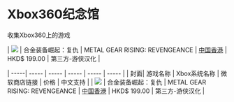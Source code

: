 # Xbox360纪念馆
收集Xbox360上的游戏


| ![](https://download-ssl.xbox.com/content/images/66acd000-77fe-1000-9115-d8024b4e080a/1033/boxartsm.jpg)  | 合金装备崛起：复仇 | METAL GEAR RISING: REVENGEANCE | [中国香港](https://marketplace.xbox.com/zh-HK/Product/METAL-GEAR-RISING-REVENGEANCE/66acd000-77fe-1000-9115-d8024b4e080a) | HKD$ 199.00 | 第三方-游侠汉化 | 

| -----| ----- | ----- | ----- | ----- | ----- | 
| 封面| 游戏名称 | Xbox系统名称 | 微软商店链接 | 价格 | 中文支持 |
| ![](https://download-ssl.xbox.com/content/images/66acd000-77fe-1000-9115-d8024b4e080a/1033/boxartsm.jpg)  | 合金装备崛起：复仇 | METAL GEAR RISING: REVENGEANCE | [中国香港](https://marketplace.xbox.com/zh-HK/Product/METAL-GEAR-RISING-REVENGEANCE/66acd000-77fe-1000-9115-d8024b4e080a) | HKD$ 199.00 | 第三方-游侠汉化 | 
